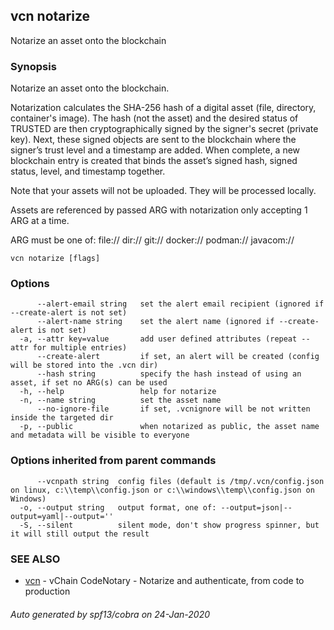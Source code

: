 ## vcn notarize

Notarize an asset onto the blockchain

### Synopsis


Notarize an asset onto the blockchain.

Notarization calculates the SHA-256 hash of a digital asset
(file, directory, container's image).
The hash (not the asset) and the desired status of TRUSTED are then
cryptographically signed by the signer's secret (private key).
Next, these signed objects are sent to the blockchain where the signer’s
trust level and a timestamp are added.
When complete, a new blockchain entry is created that binds the asset’s
signed hash, signed status, level, and timestamp together.

Note that your assets will not be uploaded. They will be processed locally.

Assets are referenced by passed ARG with notarization only accepting
1 ARG at a time.

ARG must be one of:
  <file>
  file://<file>
  dir://<directory>
  git://<repository>
  docker://<image>
  podman://<image>
  javacom://<java maven jar or pom.xml>

```
vcn notarize [flags]
```

### Options

```
      --alert-email string   set the alert email recipient (ignored if --create-alert is not set)
      --alert-name string    set the alert name (ignored if --create-alert is not set)
  -a, --attr key=value       add user defined attributes (repeat --attr for multiple entries)
      --create-alert         if set, an alert will be created (config will be stored into the .vcn dir)
      --hash string          specify the hash instead of using an asset, if set no ARG(s) can be used
  -h, --help                 help for notarize
  -n, --name string          set the asset name
      --no-ignore-file       if set, .vcnignore will be not written inside the targeted dir
  -p, --public               when notarized as public, the asset name and metadata will be visible to everyone
```

### Options inherited from parent commands

```
      --vcnpath string  config files (default is /tmp/.vcn/config.json on linux, c:\\temp\\config.json or c:\\windows\\temp\\config.json on Windows)
  -o, --output string   output format, one of: --output=json|--output=yaml|--output=''
  -S, --silent          silent mode, don't show progress spinner, but it will still output the result
```

### SEE ALSO

* [vcn](vcn.md)	 - vChain CodeNotary - Notarize and authenticate, from code to production

###### Auto generated by spf13/cobra on 24-Jan-2020
